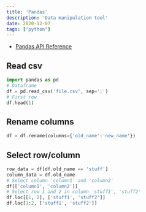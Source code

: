 ```yaml
---
title: 'Pandas'
description: 'Data manipulation tool'
date: 2020-12-07
tags: ["python"]
---
```


- [Pandas API Reference](https://pandas.pydata.org/pandas-docs/stable/reference/index.html#api)

<MC>

<SC>

## Read csv

```python
import pandas as pd
# Dataframe
df = pd.read_csv('file.csv', sep=';')
# First row
df.head(1)
```

</SC>

<SC>

## Rename columns

```python
df = df.rename(columns={'old_name':'new_name'})  
```

</SC>

<SC>

## Select row/column

```python
row_data = df[df.old_name == 'stuff']
column_data = df.old_name
# Select column 'column1' and 'column2'
df[['column1', 'column2']]
# Select row 1 and 2 in column 'stuff1', 'stuff2'
df.loc[[1, 2], ['stuff1', 'stuff2']]
df.loc[1:2, ['stuff1', 'stuff2']]
```

</SC>

</MC>